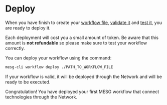 # Deploy

When you have finish to create your [workflow file](./file.md), [validate it](./validation.md) and [test it](./testing.md), you are ready to deploy it.

Each deployment will cost you a small amount of token. Be aware that this amount is **not refundable** so please make sure to test your workflow correctly.

You can deploy your workflow using the command:

```bash
mesg-cli workflow deploy ./PATH_TO_WORKFLOW_FILE
```

If your workflow is valid, it will be deployed through the Network and will be ready to be executed.

Congratulation! You have deployed your first MESG workflow that connect technologies through the Network.